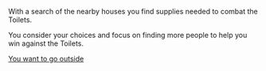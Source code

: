 With a search of the nearby houses you find supplies needed to combat the Toilets.


You consider your choices and focus on finding more people to help you win against the Toilets.



[You want to go outside](shelter.md)
